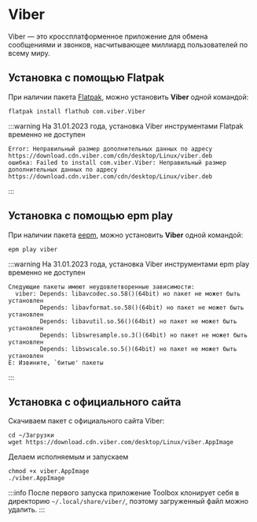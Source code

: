 # Viber

Viber — это кроссплатформенное приложение для обмена сообщениями и звонков, насчитывающее миллиард пользователей по всему миру.

## Установка c помощью Flatpak <Badge type="danger" text="Неофициальная сборка" />

При наличии пакета [Flatpak](/flatpak), можно установить **Viber** одной командой:

```shell
flatpak install flathub com.viber.Viber
```

:::warning 
На 31.01.2023 года, установка Viber инструментами Flatpak временно не доступен

```shell
Error: Неправильный размер дополнительных данных по адресу https://download.cdn.viber.com/cdn/desktop/Linux/viber.deb
ошибка: Failed to install com.viber.Viber: Неправильный размер дополнительных данных по адресу https://download.cdn.viber.com/cdn/desktop/Linux/viber.deb
```
:::

## Установка c помощью epm play <Badge type="danger" text="Неофициальная сборка" />

При наличии пакета [eepm](/epm), можно установить **Viber** одной командой:

```shell
epm play viber
```
:::warning 
На 31.01.2023 года, установка Viber инструментами epm play временно не доступен

```shell
Следующие пакеты имеют неудовлетворенные зависимости:
  viber: Depends: libavcodec.so.58()(64bit) но пакет не может быть установлен
         Depends: libavformat.so.58()(64bit) но пакет не может быть установлен
         Depends: libavutil.so.56()(64bit) но пакет не может быть установлен
         Depends: libswresample.so.3()(64bit) но пакет не может быть установлен
         Depends: libswscale.so.5()(64bit) но пакет не может быть установлен
E: Извините, `битые' пакеты
```
:::

## Установка с официального сайта

Cкачиваем пакет с официального сайта Viber:

```shell
cd ~/Загрузки
wget https://download.cdn.viber.com/desktop/Linux/viber.AppImage
```

Делаем исполняемым и запускаем

```shell
chmod +x viber.AppImage
./viber.AppImage
```

:::info
После первого запуска приложение Toolbox клонирует себя в директорию `~/.local/share/viber/`, поэтому загруженный файл можно удалить.
:::